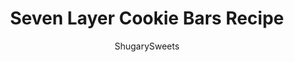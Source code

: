 ---
layout: ../../layouts/MarkdownPostLayout.astro
title: Seven Layer Cookie Bars Recipe
author: ShugarySweets
pubDate: 2019-06-17
description: "7 Layer Cookie Bars Recipe topped with coconut, pecans, chocolate and butterscotch. You&#x27;ll love this easy Magic Bar recipe any time of year!"
image_url: https://www.shugarysweets.com/wp-content/uploads/2020/08/7-layer-bars-facebook.jpg
tags: ["Cookies","American"]
calories: 171
protein: 1
carbohydrates: 21
fats: 10
fiber: 1
ingredients: ["1 1/2 cups graham cracker crumbs (12 full size crackers)","1/2 cup unsalted butter, melted","1 cup semi-sweet chocolate chips","1 cup butterscotch morsels","1 cup shredded, sweetened coconut","1/2 cup pecan chips (or chopped pecans)","1 can sweetened condensed milk"]
serves: 24
time: "35 minutes"
prepTime: "5 minutes"
instructions: ["Preheat oven to 350 degrees F. Line a 13x9 baking dish with parchment paper. Set aside.","Process graham crackers using a food processor to make fine crumbs. Add in melted butter. Mix with a fork until crumbly.","Press crumbs into the bottom of prepared baking pan.","Top crust with chocolate chips, butterscotch morsels, coconut, and pecans. Pour sweetened condensed milk over the top.","Bake for 25-30 minutes until golden brown. Remove from oven and cool completely.","Store in airtight container at room temperature or refrigerator (MY CHOICE)."]
nutrition: ["171 calories","21 grams carbohydrates","12 milligrams cholesterol","10 grams fat","1 grams fiber","1 grams protein","5 grams saturated fat","81 milligrams sodium","15 grams sugar","0 grams trans fat","4 grams unsaturated fat"]
---